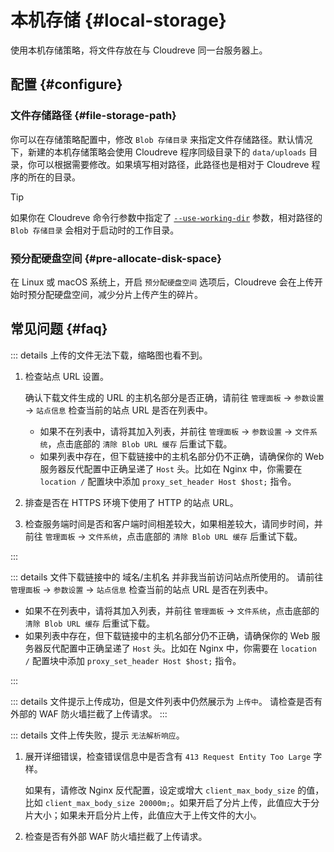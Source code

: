 # 本机存储 {#local-storage}

使用本机存储策略，将文件存放在与 Cloudreve 同一台服务器上。

## 配置 {#configure}

### 文件存储路径 {#file-storage-path}

你可以在存储策略配置中，修改 `Blob 存储目录` 来指定文件存储路径。默认情况下，新建的本机存储策略会使用 Cloudreve 程序同级目录下的 `data/uploads` 目录，你可以根据需要修改。如果填写相对路径，此路径也是相对于 Cloudreve 程序的所在的目录。

> [!TIP]
> 如果你在 Cloudreve 命令行参数中指定了 [`--use-working-dir`](../../overview/cli#global-parameters) 参数，相对路径的 `Blob 存储目录` 会相对于启动时的工作目录。

### 预分配硬盘空间 {#pre-allocate-disk-space}

在 Linux 或 macOS 系统上，开启 `预分配硬盘空间` 选项后，Cloudreve 会在上传开始时预分配硬盘空间，减少分片上传产生的碎片。

## 常见问题 {#faq}

::: details 上传的文件无法下载，缩略图也看不到。

1. 检查站点 URL 设置。

   确认下载文件生成的 URL 的主机名部分是否正确，请前往 `管理面板` -> `参数设置` -> `站点信息` 检查当前的站点 URL 是否在列表中。

   - 如果不在列表中，请将其加入列表，并前往 `管理面板` -> `参数设置` -> `文件系统`，点击底部的 `清除 Blob URL 缓存` 后重试下载。
   - 如果列表中存在，但下载链接中的主机名部分仍不正确，请确保你的 Web 服务器反代配置中正确呈递了 `Host` 头。比如在 Nginx 中，你需要在 `location /` 配置块中添加 `proxy_set_header Host $host;` 指令。

2. 排查是否在 HTTPS 环境下使用了 HTTP 的站点 URL。
3. 检查服务端时间是否和客户端时间相差较大，如果相差较大，请同步时间，并前往 `管理面板` -> `文件系统`，点击底部的 `清除 Blob URL 缓存` 后重试下载。

:::

::: details 文件下载链接中的 域名/主机名 并非我当前访问站点所使用的。
请前往 `管理面板` -> `参数设置` -> `站点信息` 检查当前的站点 URL 是否在列表中。

- 如果不在列表中，请将其加入列表，并前往 `管理面板` -> `文件系统`，点击底部的 `清除 Blob URL 缓存` 后重试下载。
- 如果列表中存在，但下载链接中的主机名部分仍不正确，请确保你的 Web 服务器反代配置中正确呈递了 `Host` 头。比如在 Nginx 中，你需要在 `location /` 配置块中添加 `proxy_set_header Host $host;` 指令。

:::

::: details 文件提示上传成功，但是文件列表中仍然展示为 `上传中`。
请检查是否有外部的 WAF 防火墙拦截了上传请求。
:::

::: details 文件上传失败，提示 `无法解析响应`。

1. 展开详细错误，检查错误信息中是否含有 `413 Request Entity Too Large` 字样。

   如果有，请修改 Nginx 反代配置，设定或增大 `client_max_body_size` 的值，比如 `client_max_body_size 20000m;`。如果开启了分片上传，此值应大于分片大小；如果未开启分片上传，此值应大于上传文件的大小。

2. 检查是否有外部 WAF 防火墙拦截了上传请求。
